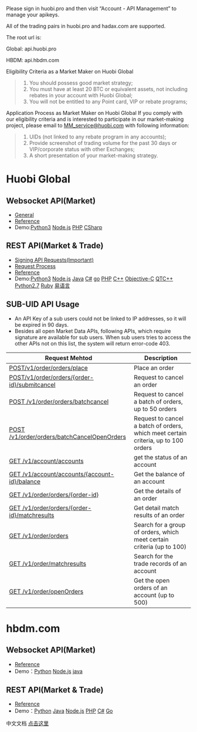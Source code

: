 Please sign in huobi.pro and then visit “Account - API Management” to manage your apikeys.

All of the trading pairs in huobi.pro and hadax.com are supported.

The root url is: 

Global: api.huobi.pro

HBDM: api.hbdm.com

Eligibility Criteria as a Market Maker on Huobi Global
> 1. You should possess good market strategy;
> 2. You must have at least 20 BTC or equivalent assets, not including rebates in your account with Huobi Global;
> 3. You will not be entitled to any Point card, VIP or rebate programs;

Application Process as Market Maker on Huobi Global
If you comply with our eligibility criteria and is interested to participate in our market-making project, please email to MM_service@huobi.com with following information:
> 1. UIDs (not linked to any rebate program in any accounts);
> 2. Provide screenshot of trading volume for the past 30 days or VIP/corporate status with other Exchanges;
> 3. A short presentation of your market-making strategy.

# Huobi Global
## Websocket API(Market)

* [General](https://github.com/huobiapi/API_Docs_en/wiki/WS_General)
* [Reference](https://github.com/huobiapi/API_Docs_en/wiki/WS_Reference)
* Demo:[Python3](https://github.com/huobiapi/Websocket-Python3-demo)  [Node.js](https://github.com/huobiapi/WebSocket-Node.js-demo)  [PHP](https://github.com/huobiapi/WebSocket-PHP-demo) 
 [CSharp](https://github.com/huobiapi/WebSocket-CSharp-demo) 

## REST API(Market & Trade)

* [Signing API Requests(Important)](https://github.com/huobiapi/API_Docs_en/wiki/Signing_API_Requests)
* [Request Process](https://github.com/huobiapi/API_Docs_en/wiki/Request_Process)
* [Reference](https://github.com/huobiapi/API_Docs_en/wiki/REST_Reference)
* Demo:[Python3](https://github.com/huobiapi/REST-Python3-demo) [Node.js](https://github.com/huobiapi/REST-Node.js-demo) [Java](https://github.com/huobiapi/REST-Java-demo) [C#](https://github.com/huobiapi/REST-CSharp-demo) [go](https://github.com/huobiapi/REST-GO-demo) [PHP](https://github.com/huobiapi/REST-PHP-demo) [C++](https://github.com/huobiapi/REST-Cpp-demo) [Objective-C](https://github.com/huobiapi/REST-ObjectiveC-demo) [QTC++](https://github.com/huobiapi/REST-QTCpp-demo) [Python2.7](https://github.com/huobiapi/REST-Python2.7-demo) [Ruby](https://github.com/huobiapi/REST-Ruby-demo) [易语言](https://github.com/huobiapi/REST-YiYuyan-demo)

## SUB-UID API Usage
* An API Key of a sub users could not be linked to IP addresses, so it will be expired in 90 days.
* Besides all open Market Data APIs, following APIs, which require signature are available for sub users. When sub users tries to access the other APIs not on this list, the system will return error-code 403.  

Request Mehtod|Description|
----------------|-----------------------|
[POST/v1/order/orders/place](https://github.com/huobiapi/API_Docs_en/wiki/REST_Reference#post-v1orderordersplace--make-an-order-in-huobipro)|	Place an order |
[POST/v1/order/orders/{order-id}/submitcancel](https://github.com/huobiapi/API_Docs_en/wiki/REST_Reference#post-v1orderordersorder-idsubmitcancel--request-for-cancelling-an-order)	| Request to cancel an order |
[POST /v1/order/orders/batchcancel](https://github.com/huobiapi/API_Docs_en/wiki/REST_Reference#post-v1orderordersbatchcancel--batch-cancel)|	Request to cancel a batch of orders, up to 50 orders |
[POST /v1/order/orders/batchCancelOpenOrders](https://github.com/huobiapi/API_Docs_en/wiki/REST_Reference#post--v1orderbatchcancelopenorders--cancel-a-batch-of-orders-with-certain-criteria)	 |Request to cancel a batch of orders, which meet certain criteria, up to 100 orders |
[GET /v1/account/accounts](https://github.com/huobiapi/API_Docs_en/wiki/REST_Reference#get-v1accountaccounts-get-all-the-accounts-pro-and-hadax-share-the-same-account-id)	| get the status of an account|
[GET /v1/account/accounts/{account-id}/balance](https://github.com/huobiapi/API_Docs_en/wiki/REST_Reference#get-v1accountaccountsaccount-idbalance-----get-balance-in-huobipro)	| Get the balance of an account |
[GET /v1/order/orders/{order-id}](https://github.com/huobiapi/API_Docs_en/wiki/REST_Reference#get-v1orderordersorder-id----get-order-info)	|Get the details of an order|
[GET /v1/order/orders/{order-id}/matchresults](https://github.com/huobiapi/API_Docs_en/wiki/REST_Reference#get-v1orderordersorder-idmatchresults--get-order-matchresult) 	 |Get detail match results of an order |
[GET /v1/order/orders](https://github.com/huobiapi/API_Docs_en/wiki/REST_Reference#get-v1orderorders--get-order-list) |	Search for a group of orders, which meet certain criteria (up to 100) |
[GET /v1/order/matchresults](https://github.com/huobiapi/API_Docs_en/wiki/REST_Reference#get-v1ordermatchresults----get-order-matchresults) |	Search for the trade records of an account|
[GET /v1/order/openOrders](https://github.com/huobiapi/API_Docs_en/wiki/REST_Reference#get-v1orderopenorders-provide-open-orders-of-a-symbol-for-an-account) |	Get the open orders of an account (up to 500)|

# hbdm.com
## Websocket API(Market)

* [Reference](https://github.com/huobiapi/API_Docs_en/wiki/WS_api_reference_en)
* Demo：[Python](https://github.com/huobiapi/Futures-Python-demo) [Node.js](https://github.com/huobiapi/Futures-Node.js-demo)
[java](https://github.com/huobiapi/Futures-Java-demo)<br>

## REST API(Market & Trade)

* [Reference](https://github.com/huobiapi/API_Docs_en/wiki/API_Reference_Derivatives_en)
* Demo：[Python](https://github.com/huobiapi/Futures-Python-demo)  [Java](https://github.com/huobiapi/Futures-Java-demo) [Node.js](https://github.com/huobiapi/Futures-Node.js-demo) [PHP](https://github.com/huobiapi/Futures-PHP-demo)
[C#](https://github.com/huobiapi/Futures-CSharp-demo) [Go](https://github.com/huobiapi/Futures-Go-demo)<br>

中文文档 [点击这里](/../../../API_Docs/wiki/)

